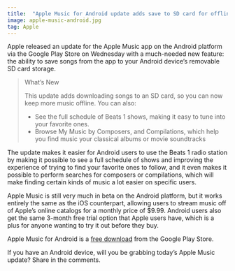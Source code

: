 ```yaml
---
title:  "Apple Music for Android update adds save to SD card for offline listening"
image: apple-music-android.jpg
tag: Apple
---
```

Apple released an update for the Apple Music app on the Android platform via the Google Play Store on Wednesday with a much-needed new feature: the ability to save songs from the app to your Android device’s removable SD card storage.

>What’s New
>
>This update adds downloading songs to an SD card, so you can now keep more music offline. You can also:
>
>* See the full schedule of Beats 1 shows, making it easy to tune into your favorite ones.
>* Browse My Music by Composers, and Compilations, which help you find music your classical albums or movie soundtracks

The update makes it easier for Android users to use the Beats 1 radio station by making it possible to see a full schedule of shows and improving the experience of trying to find your favorite ones to follow, and it even makes it possible to perform searches for composers or compilations, which will make finding certain kinds of music a lot easier on specific users.

Apple Music is still very much in beta on the Android platform, but it works entirely the same as the iOS counterpart, allowing users to stream music off of Apple’s online catalogs for a monthly price of $9.99. Android users also get the same 3-month free trial option that Apple users have, which is a plus for anyone wanting to try it out before they buy.

Apple Music for Android is a [free download](https://play.google.com/store/apps/details?id=com.apple.android.music&hl=en) from the Google Play Store.

If you have an Android device, will you be grabbing today’s Apple Music update? Share in the comments.